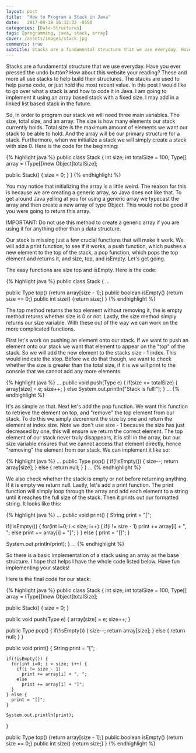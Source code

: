 ```yaml
---
layout: post
title:  "How to Program a Stack in Java"
date:   2017-09-18 16:32:32 -0500
categories: [Data-Structures]
tags: [programming, java, stack, array]
cover: /assets/images/stack.jpg
comments: true
subtitle: Stacks are a fundamental structure that we use everyday. Have you ever pressed the undo button? How about this website your reading? These and more...
---
```


Stacks are a fundamental structure that we use everyday. Have you ever pressed the undo button? How about this website your reading? These and more all use stacks to help build their structures. The stacks are used to help parse code, or just hold the most recent value. In this post I would like to go over what a stack is and how to code it in Java. I am going to implement it using an array based stack with a fixed size. I may add in a linked list based stack in the future.

So, in order to program our stack we will need three main variables. The size, total size, and an array. The size is how many elements our stack currently holds. Total size is the maximum amount of elements we want our stack to be able to hold. And the array will be our primary structure for a stack. Furthermore, when we initialize a stack we will simply create a stack with size 0. Here is the code for the beginning:

{% highlight java %}
public class Stack<Type> {
  int size;
  int totalSize = 100;
  Type[] array = (Type[])new Object[totalSize];

  public Stack() {
    size = 0;
  }
}
{% endhighlight %}

You may notice that initializing the array is a little weird. The reason for this is because we are creating a generic array, so Java does not like that. To get around Java yelling at you for using a generic array we typecast the array and then create a new array of type Object. This would not be good if you were going to return this array.

IMPORTANT: Do not use this method to create a generic array if you are using it for anything other than a data structure.

Our stack is missing just a few crucial functions that will make it work. We will add a print function, to see if it works, a push function, which pushes a new element to the top of the stack, a pop function, which pops the top element and returns it, and size, top, and isEmpty. Let's get going.

The easy functions are size top and isEmpty. Here is the code:

{% highlight java %}
public class Stack<Type> {
  ...

  public Type top() {return array[size - 1];}
  public boolean isEmpty() {return size == 0;}
  public int size() {return size;}
}
{% endhighlight %}

The top method returns the top element without removing it, the is empty method returns whether size is 0 or not. Lastly, the size method simply returns our size variable. With these out of the way we can work on the more complicated functions.

First let's work on pushing an element onto our stack. If we want to push an element onto our stack we want that element to appear on the "top" of the stack. So we will add the new element to the stacks size - 1 index. This would indicate the stop. Before we do that though, we want to check whether the size is greater than the total size, if it is we will print to the console that we cannot add any more elements.

{% highlight java %}
...
public void push(Type e) {
  if(size <= totalSize) {
    array[size] = e;
    size++;
  }
  else
    System.out.println("Stack is full!");
}
...
{% endhighlight %}

It's as simple as that. Next let's add the pop function. We want this function to retrieve the element on top, and "remove" the top element from our stack. To do this we simply decrement the size by one and return the element at index size. Note we don't use size - 1 because the size has just decreased by one, this will ensure we return the correct element. The top element of our stack never truly disappears, it is still in the array, but our size variable ensures that we cannot access that element directly, hence "removing" the element from our stack. We can implement it like so:

{% highlight java %}
...
public Type pop() {
  if(!isEmpty()) {
    size--;
    return array[size];
  } else {
    return null;
  }
}
...
{% endhighlight %}

We also check whether the stack is empty or not before returning anything. If it is empty we return null. Lastly, let's add a print function. The print function will simply loop through the array and add each element to a string until it reaches the full size of the stack. Then it prints out our formatted string. It looks like this:

{% highlight java %}
...
public void print() {
  String print = "[";

  if(!isEmpty()) {
    for(int i=0; i < size; i++) {
      if(i != size - 1)
        print += array[i] + ", ";
      else
        print += array[i] + "]";
    }
  } else {
    print = "[]";
  }

  System.out.println(print);
}
...
{% endhighlight %}

So there is a basic implementation of a stack using an array as the base structure. I hope that helps I have the whole code listed below. Have fun implementing your stacks!

Here is the final code for our stack:

{% highlight java %}
public class Stack<Type> {
  int size;
  int totalSize = 100;
  Type[] array = (Type[])new Object[totalSize];

  public Stack() {
    size = 0;
  }

  public void push(Type e) {
    array[size] = e;
    size++;
  }

  public Type pop() {
    if(!isEmpty()) {
      size--;
      return array[size];
    } else {
      return null;
    }
  }

  public void print() {
    String print = "[";

    if(!isEmpty()) {
      for(int i=0; i < size; i++) {
        if(i != size - 1)
          print += array[i] + ", ";
        else
          print += array[i] + "]";
      }
    } else {
      print = "[]";
    }

    System.out.println(print);
  }

  public Type top() {return array[size - 1];}
  public boolean isEmpty() {return size == 0;}
  public int size() {return size;}
}
{% endhighlight %}
